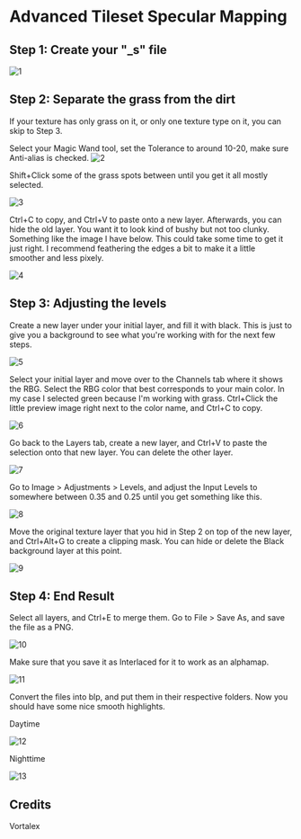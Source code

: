 # Advanced Tileset Specular Mapping

## Step 1: Create your "_s" file

![1](images/atsm-1.png)

## Step 2: Separate the grass from the dirt
If your texture has only grass on it, or only one texture type on it, you can skip to Step 3.

Select your Magic Wand tool, set the Tolerance to around 10-20, make sure Anti-alias is checked.
![2](images/atsm-2.png)

Shift+Click some of the grass spots between until you get it all mostly selected.

![3](images/atsm-3.png)

Ctrl+C to copy, and Ctrl+V to paste onto a new layer. Afterwards, you can hide the old layer. You want it to look kind of bushy but not too clunky. Something like the image I have below. This could take some time to get it just right. I recommend feathering the edges a bit to make it a little smoother and less pixely.

![4](images/atsm-4.png)

## Step 3: Adjusting the levels

Create a new layer under your initial layer, and fill it with black. This is just to give you a background to see what you're working with for the next few steps.

![5](images/atsm-5.png)

Select your initial layer and move over to the Channels tab where it shows the RBG. Select the RBG color that best corresponds to your main color. In my case I selected green because I'm working with grass. Ctrl+Click the little preview image right next to the color name, and Ctrl+C to copy.

![6](images/atsm-6.png)

Go back to the Layers tab, create a new layer, and Ctrl+V to paste the selection onto that new layer. You can delete the other layer.

![7](images/atsm-7.png)

Go to Image > Adjustments > Levels, and adjust the Input Levels to somewhere between 0.35 and 0.25 until you get something like this.

![8](images/atsm-8.png)

Move the original texture layer that you hid in Step 2 on top of the new layer, and Ctrl+Alt+G to create a clipping mask. You can hide or delete the Black background layer at this point.

![9](images/atsm-9.png)

## Step 4: End Result

Select all layers, and Ctrl+E to merge them. Go to File > Save As, and save the file as a PNG.

![10](images/atsm-10.png)

Make sure that you save it as Interlaced for it to work as an alphamap.

![11](images/atsm-11.png)

Convert the files into blp, and put them in their respective folders. Now you should have some nice smooth highlights.

Daytime

![12](images/atsm-12.png)

Nighttime

![13](images/atsm-13.png)

## Credits
Vortalex